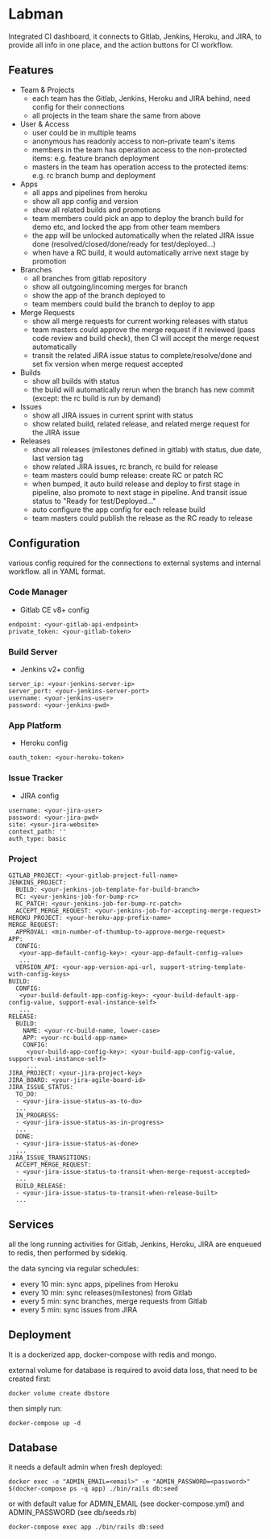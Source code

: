 # Labman
Integrated CI dashboard, it connects to Gitlab, Jenkins, Heroku, and JIRA, to provide all info in one place, and the action buttons for CI workflow.

## Features
- Team & Projects
	- each team has the Gitlab, Jenkins, Heroku and JIRA behind, need config for their connections
	- all projects in the team share the same from above
- User & Access
	- user could be in multiple teams
	- anonymous has readonly access to non-private team's items 
	- members in the team has operation access to the non-protected items: e.g. feature branch deployment
	- masters in the team has operation access to the protected items: e.g. rc branch bump and deployment
- Apps
	- all apps and pipelines from heroku
	- show all app config and version
	- show all related builds and promotions
	- team members could pick an app to deploy the branch build for demo etc, and locked the app from other team members
	- the app will be unlocked automatically when the related JIRA issue done (resolved/closed/done/ready for test/deployed...)
	- when have a RC build, it would automatically arrive next stage by promotion
- Branches
	- all branches from gitlab repository
	- show all outgoing/incoming merges for branch
	- show the app of the branch deployed to
	- team members could build the branch to deploy to app
- Merge Requests
	- show all merge requests for current working releases with status
	- team masters could approve the merge request if it reviewed (pass code review and build check), then CI will accept the merge request automatically
	- transit the related JIRA issue status to complete/resolve/done and set fix version when merge request accepted
- Builds
	- show all builds with status
	- the build will automatically rerun when the branch has new commit (except: the rc build is run by demand)
- Issues
	- show all JIRA issues in current sprint with status
	- show related build, related release, and related merge request for the JIRA issue
- Releases
	- show all releases (milestones defined in gitlab) with status, due date, last version tag
	- show related JIRA issues, rc branch, rc build for release
	- team masters could bump release: create RC or patch RC
	- when bumped, it auto build release and deploy to first stage in pipeline, also promote to next stage in pipeline. And transit issue status to "Ready for test/Deployed..."
	- auto configure the app config for each release build
	- team masters could publish the release as the RC ready to release

## Configuration
various config required for the connections to external systems and internal workflow.
all in YAML format.

### Code Manager
- Gitlab CE v8+ config
```
endpoint: <your-gitlab-api-endpoint>
private_token: <your-gitlab-token>
```

### Build Server
- Jenkins v2+ config
```
server_ip: <your-jenkins-server-ip>
server_port: <your-jenkins-server-port>
username: <your-jenkins-user>
password: <your-jenkins-pwd>
```

### App Platform
- Heroku config
```
oauth_token: <your-heroku-token>
```

### Issue Tracker
- JIRA config
```
username: <your-jira-user>
password: <your-jira-pwd>
site: <your-jira-website>
context_path: ''
auth_type: basic
```

### Project
```
GITLAB_PROJECT: <your-gitlab-project-full-name>
JENKINS_PROJECT:
  BUILD: <your-jenkins-job-template-for-build-branch>
  RC: <your-jenkins-job-for-bump-rc>
  RC_PATCH: <your-jenkins-job-for-bump-rc-patch>
  ACCEPT_MERGE_REQUEST: <your-jenkins-job-for-accepting-merge-request>
HEROKU_PROJECT: <your-heroku-app-prefix-name>
MERGE_REQUEST:
  APPROVAL: <min-number-of-thumbup-to-approve-merge-request>
APP:
  CONFIG:
   <your-app-default-config-key>: <your-app-default-config-value>
   ...
  VERSION_API: <your-app-version-api-url, support-string-template-with-config-keys>
BUILD:
  CONFIG:
   <your-build-default-app-config-key>: <your-build-default-app-config-value, support-eval-instance-self>
   ...
RELEASE:
  BUILD:
    NAME: <your-rc-build-name, lower-case>
    APP: <your-rc-build-app-name>
    CONFIG:
     <your-build-app-config-key>: <your-build-app-config-value, support-eval-instance-self>
     ...
JIRA_PROJECT: <your-jira-project-key>
JIRA_BOARD: <your-jira-agile-board-id>
JIRA_ISSUE_STATUS:
  TO_DO:
  - <your-jira-issue-status-as-to-do>
  ...
  IN_PROGRESS:
  - <your-jira-issue-status-as-in-progress>
  ...
  DONE:
  - <your-jira-issue-status-as-done>
  ...
JIRA_ISSUE_TRANSITIONS:
  ACCEPT_MERGE_REQUEST:
  - <your-jira-issue-status-to-transit-when-merge-request-accepted>
  ...
  BUILD_RELEASE:
  - <your-jira-issue-status-to-transit-when-release-built>
  ...
```

## Services
all the long running activities for Gitlab, Jenkins, Heroku, JIRA are enqueued to redis, then performed by sidekiq.

the data syncing via regular schedules:

- every 10 min: sync apps, pipelines from Heroku
- every 10 min: sync releases(milestones) from Gitlab
- every 5 min: sync branches, merge requests from Gitlab
- every 5 min: sync issues from JIRA

## Deployment
It is a dockerized app, docker-compose with redis and mongo.

external volume for database is required to avoid data loss, that need to be created first:

```docker volume create dbstore```

then simply run:

```docker-compose up -d```

## Database
it needs a default admin when fresh deployed:

```docker exec -e "ADMIN_EMAIL=<email>" -e "ADMIN_PASSWORD=<password>" $(docker-compose ps -q app) ./bin/rails db:seed```

or with default value for ADMIN_EMAIL (see docker-compose.yml) and ADMIN_PASSWORD (see db/seeds.rb)

```docker-compose exec app ./bin/rails db:seed```